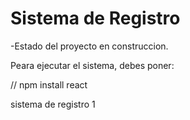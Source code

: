 <h1>Sistema de Registro</h1>

-Estado del proyecto en construccion.

Peara ejecutar el sistema, debes poner:

// npm install react

sistema de registro 1
